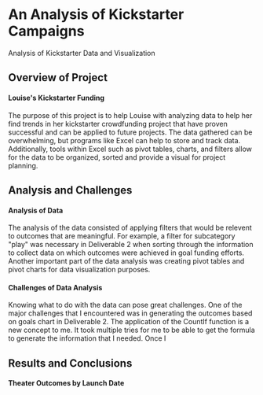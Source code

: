 # An Analysis of Kickstarter Campaigns
Analysis of Kickstarter Data and Visualization
## Overview of Project
#### Louise's Kickstarter Funding
The purpose of this project is to help Louise with analyzing data to help her find trends in her kickstarter crowdfunding project that have proven successful and can be applied to future projects. The data gathered can be overwhelming, but programs like Excel can help to store and track data. Additionally, tools within Excel such as pivot tables, charts, and filters allow for the data to be organized, sorted and provide a visual for project planning. 
## Analysis and Challenges 
#### Analysis of Data
The analysis of the data consisted of applying filters that would be relevent to outcomes that are meaningful. For example, a filter for subcategory "play" was necessary in Deliverable 2 when sorting through the information to collect data on which outcomes were achieved in goal funding efforts. Another important part of the data analysis was creating pivot tables and pivot charts for data visualization purposes. 
#### Challenges of Data Analysis
Knowing what to do with the data can pose great challenges. One of the major challenges that I encountered was in generating the outcomes based on goals chart in Deliverable 2. The application of the CountIf function is a new concept to me. It took multiple tries for me to be able to get the formula to generate the information that I needed. Once I 
## Results and Conclusions
#### Theater Outcomes by Launch Date
